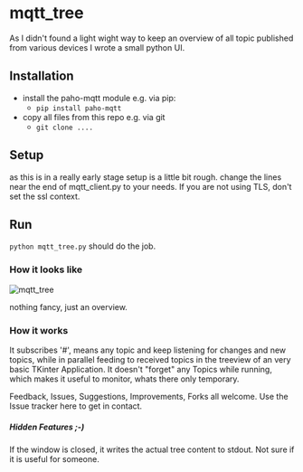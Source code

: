 # mqtt_tree

As I didn't found a light wight way to keep an overview of all topic published from various devices I wrote a small python UI.

## Installation
* install the paho-mqtt module e.g. via pip:
  * `pip install paho-mqtt`
* copy all files from this repo e.g. via git
  * `git clone ....`

## Setup
as this is in a really early stage setup is a little bit rough.
change the lines near the end of mqtt_client.py to your needs. If you are not using TLS, don't set the ssl context. 

## Run
`python mqtt_tree.py` should do the job.

### How it looks like
![mqtt_tree](https://user-images.githubusercontent.com/6035034/53057173-831a3f00-34ae-11e9-8a76-a66edc996c21.png)

nothing fancy, just an overview.

### How it works

It subscribes '#', means any topic and keep listening for changes and new topics, while in parallel feeding to received topics in the treeview of an very basic TKinter Application.
It doesn't "forget" any Topics while running, which makes it useful to monitor, whats there only temporary.

Feedback, Issues, Suggestions, Improvements, Forks all welcome. Use the Issue tracker here to get in contact.

##### Hidden Features ;-)

If the window is closed, it writes the actual tree content to stdout. Not sure if it is useful for someone.
